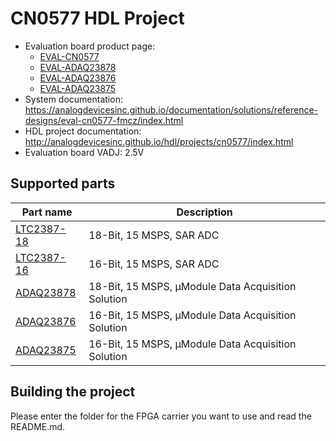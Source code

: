 # CN0577 HDL Project

- Evaluation board product page:
  - [EVAL-CN0577](https://www.analog.com/cn0577)
  - [EVAL-ADAQ23878](https://analog.com/eval-adaq23878)
  - [EVAL-ADAQ23876](https://analog.com/eval-adaq23876)
  - [EVAL-ADAQ23875](https://analog.com/eval-adaq23875)
- System documentation: https://analogdevicesinc.github.io/documentation/solutions/reference-designs/eval-cn0577-fmcz/index.html
- HDL project documentation: http://analogdevicesinc.github.io/hdl/projects/cn0577/index.html
- Evaluation board VADJ: 2.5V

## Supported parts

| Part name                               | Description                                               |
|-----------------------------------------|-----------------------------------------------------------|
| [LTC2387-18](https://www.analog.com/LTC2387-18) | 18-Bit, 15 MSPS, SAR ADC |
| [LTC2387-16](https://www.analog.com/LTC2387-16) | 16-Bit, 15 MSPS, SAR ADC |
| [ADAQ23878](https://www.analog.com/ADAQ23878) | 18-Bit, 15 MSPS, μModule Data Acquisition Solution |
| [ADAQ23876](https://www.analog.com/ADAQ23876) | 16-Bit, 15 MSPS, μModule Data Acquisition Solution |
| [ADAQ23875](https://www.analog.com/ADAQ23875) | 16-Bit, 15 MSPS, μModule Data Acquisition Solution |

## Building the project

Please enter the folder for the FPGA carrier you want to use and read the README.md.
